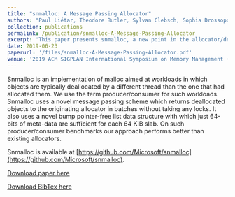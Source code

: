 ```yaml
---
title: "snmalloc: A Message Passing Allocator"
authors: "Paul Liétar, Theodore Butler, Sylvan Clebsch, Sophia Drossopoulou, Juliana Franco, Matthew J. Parkinson, <b>Alex Shamis</b>, Christoph M. Wintersteiger, David Chisnall"
collection: publications
permalink: /publication/snmalloc-A-Message-Passing-Allocator
excerpt: 'This paper presents snmalloc, a new point in the allocator/deallocator design space. Instead of thread-caching, we use lightweight lock-free message-passing to send batches of deallocations to the originating thread.'
date: 2019-06-23
paperurl: '/files/snmalloc-A-Message-Passing-Allocator.pdf'
venue: '2019 ACM SIGPLAN International Symposium on Memory Management (ISMM)'
---
```


Snmalloc is an implementation of malloc aimed at workloads in which objects are typically deallocated by a different thread than the one that had allocated them. We use the term producer/consumer for such workloads. Snmalloc uses a novel message passing scheme which returns deallocated objects to the originating allocator in batches without taking any locks. It also uses a novel bump pointer-free list data structure with which just 64-bits of meta-data are sufficient for each 64 KiB slab. On such producer/consumer benchmarks our approach performs better than existing allocators.

Snmalloc is available at [https://github.com/Microsoft/snmalloc](https://github.com/Microsoft/snmalloc).

[Download paper here](/files/snmalloc-A-Message-Passing-Allocator.pdf)

[Download BibTex here](/files/snmalloc-A-Message-Passing-Allocator.bib)
